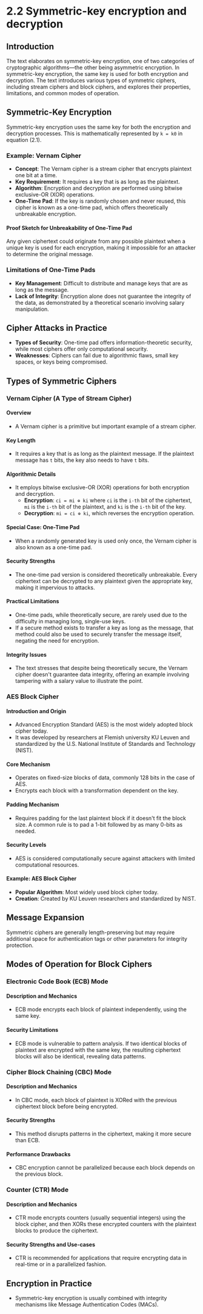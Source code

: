 # 2.2 Symmetric-key encryption and decryption

## Introduction
The text elaborates on symmetric-key encryption, one of two categories of cryptographic algorithms—the other being asymmetric encryption. In symmetric-key encryption, the same key is used for both encryption and decryption. The text introduces various types of symmetric ciphers, including stream ciphers and block ciphers, and explores their properties, limitations, and common modes of operation.

## Symmetric-Key Encryption
Symmetric-key encryption uses the same key for both the encryption and decryption processes. This is mathematically represented by `k = k0` in equation (2.1).

### Example: Vernam Cipher
- **Concept**: The Vernam cipher is a stream cipher that encrypts plaintext one bit at a time.
- **Key Requirement**: It requires a key that is as long as the plaintext.
- **Algorithm**: Encryption and decryption are performed using bitwise exclusive-OR (XOR) operations.
- **One-Time Pad**: If the key is randomly chosen and never reused, this cipher is known as a one-time pad, which offers theoretically unbreakable encryption.

#### Proof Sketch for Unbreakability of One-Time Pad
Any given ciphertext could originate from any possible plaintext when a unique key is used for each encryption, making it impossible for an attacker to determine the original message.

### Limitations of One-Time Pads
- **Key Management**: Difficult to distribute and manage keys that are as long as the message.
- **Lack of Integrity**: Encryption alone does not guarantee the integrity of the data, as demonstrated by a theoretical scenario involving salary manipulation.

## Cipher Attacks in Practice
- **Types of Security**: One-time pad offers information-theoretic security, while most ciphers offer only computational security.
- **Weaknesses**: Ciphers can fail due to algorithmic flaws, small key spaces, or keys being compromised.

## Types of Symmetric Ciphers

### Vernam Cipher (A Type of Stream Cipher)

#### Overview
- A Vernam cipher is a primitive but important example of a stream cipher.

#### Key Length
- It requires a key that is as long as the plaintext message. If the plaintext message has `t` bits, the key also needs to have `t` bits.

#### Algorithmic Details
- It employs bitwise exclusive-OR (XOR) operations for both encryption and decryption.
  - **Encryption**: `ci = mi ⊕ ki` where `ci` is the `i-th` bit of the ciphertext, `mi` is the `i-th` bit of the plaintext, and `ki` is the `i-th` bit of the key.
  - **Decryption**: `mi = ci ⊕ ki`, which reverses the encryption operation.

#### Special Case: One-Time Pad
- When a randomly generated key is used only once, the Vernam cipher is also known as a one-time pad.

#### Security Strengths
- The one-time pad version is considered theoretically unbreakable. Every ciphertext can be decrypted to any plaintext given the appropriate key, making it impervious to attacks.

#### Practical Limitations
- One-time pads, while theoretically secure, are rarely used due to the difficulty in managing long, single-use keys.
- If a secure method exists to transfer a key as long as the message, that method could also be used to securely transfer the message itself, negating the need for encryption.

#### Integrity Issues
- The text stresses that despite being theoretically secure, the Vernam cipher doesn't guarantee data integrity, offering an example involving tampering with a salary value to illustrate the point.

### AES Block Cipher

#### Introduction and Origin
- Advanced Encryption Standard (AES) is the most widely adopted block cipher today.
- It was developed by researchers at Flemish university KU Leuven and standardized by the U.S. National Institute of Standards and Technology (NIST).

#### Core Mechanism
- Operates on fixed-size blocks of data, commonly 128 bits in the case of AES.
- Encrypts each block with a transformation dependent on the key.

#### Padding Mechanism
- Requires padding for the last plaintext block if it doesn't fit the block size. A common rule is to pad a 1-bit followed by as many 0-bits as needed.

#### Security Levels
- AES is considered computationally secure against attackers with limited computational resources.

#### Example: AES Block Cipher
- **Popular Algorithm**: Most widely used block cipher today.
- **Creation**: Created by KU Leuven researchers and standardized by NIST.

## Message Expansion
Symmetric ciphers are generally length-preserving but may require additional space for authentication tags or other parameters for integrity protection.

## Modes of Operation for Block Ciphers

### Electronic Code Book (ECB) Mode

#### Description and Mechanics
- ECB mode encrypts each block of plaintext independently, using the same key.

#### Security Limitations
- ECB mode is vulnerable to pattern analysis. If two identical blocks of plaintext are encrypted with the same key, the resulting ciphertext blocks will also be identical, revealing data patterns.

### Cipher Block Chaining (CBC) Mode

#### Description and Mechanics
- In CBC mode, each block of plaintext is XORed with the previous ciphertext block before being encrypted.

#### Security Strengths
- This method disrupts patterns in the ciphertext, making it more secure than ECB.

#### Performance Drawbacks
- CBC encryption cannot be parallelized because each block depends on the previous block.

### Counter (CTR) Mode

#### Description and Mechanics
- CTR mode encrypts counters (usually sequential integers) using the block cipher, and then XORs these encrypted counters with the plaintext blocks to produce the ciphertext.

#### Security Strengths and Use-cases
- CTR is recommended for applications that require encrypting data in real-time or in a parallelized fashion.


## Encryption in Practice
- Symmetric-key encryption is usually combined with integrity mechanisms like Message Authentication Codes (MACs).
